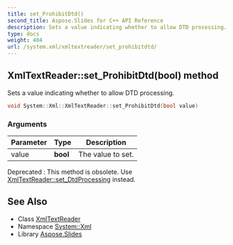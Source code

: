 ```yaml
---
title: set_ProhibitDtd()
second_title: Aspose.Slides for C++ API Reference
description: Sets a value indicating whether to allow DTD processing.
type: docs
weight: 404
url: /system.xml/xmltextreader/set_prohibitdtd/
---
```

## XmlTextReader::set_ProhibitDtd(bool) method


Sets a value indicating whether to allow DTD processing.

```cpp
void System::Xml::XmlTextReader::set_ProhibitDtd(bool value)
```


### Arguments

| Parameter | Type | Description |
| --- | --- | --- |
| value | **bool** | The value to set. |

Deprecated
:   This method is obsolete. Use [XmlTextReader::set_DtdProcessing](../set_dtdprocessing/) instead.

## See Also

* Class [XmlTextReader](../)
* Namespace [System::Xml](../../)
* Library [Aspose.Slides](../../../)